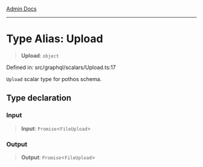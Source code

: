 [Admin Docs](/)

***

# Type Alias: Upload

> **Upload**: `object`

Defined in: src/graphql/scalars/Upload.ts:17

`Upload` scalar type for pothos schema.

## Type declaration

### Input

> **Input**: `Promise`\<`FileUpload`\>

### Output

> **Output**: `Promise`\<`FileUpload`\>
